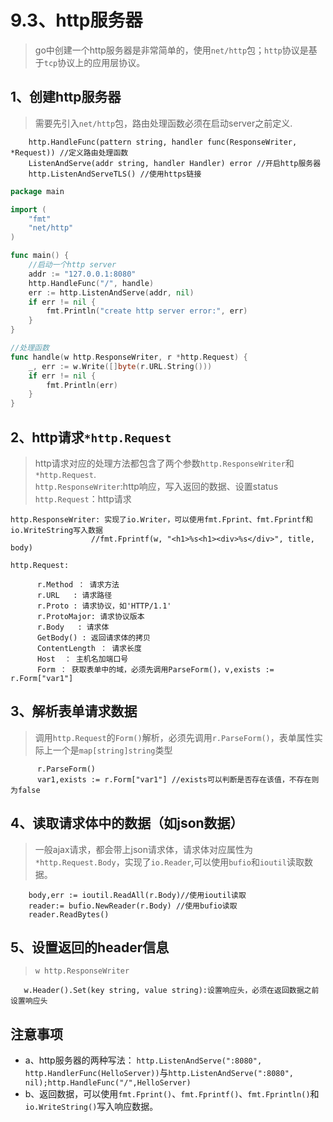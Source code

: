 # 9.3、http服务器
> go中创建一个http服务器是非常简单的，使用`net/http`包；`http`协议是基于`tcp`协议上的应用层协议。


## 1、创建http服务器
> 需要先引入`net/http`包，路由处理函数必须在启动server之前定义.

        http.HandleFunc(pattern string, handler func(ResponseWriter, *Request)) //定义路由处理函数        
        ListenAndServe(addr string, handler Handler) error //开启http服务器
        http.ListenAndServeTLS() //使用https链接
```go
package main

import (
	"fmt"
	"net/http"
)

func main() {
	//启动一个http server
	addr := "127.0.0.1:8080"
	http.HandleFunc("/", handle)
	err := http.ListenAndServe(addr, nil)
	if err != nil {
		fmt.Println("create http server error:", err)
	}
}

//处理函数
func handle(w http.ResponseWriter, r *http.Request) {
	_, err := w.Write([]byte(r.URL.String()))
	if err != nil {
		fmt.Println(err)
	}
}
```  
      
## 2、http请求`*http.Request`
> http请求对应的处理方法都包含了两个参数`http.ResponseWriter`和`*http.Request`.<br>
`http.ResponseWriter`:http响应，写入返回的数据、设置status <br/>
`http.Request`：http请求


        
    http.ResponseWriter: 实现了io.Writer，可以使用fmt.Fprint、fmt.Fprintf和io.WriteString写入数据
                      //fmt.Fprintf(w, "<h1>%s<h1><div>%s</div>", title, body)
     
    http.Request:   
    
          r.Method ： 请求方法
          r.URL   : 请求路径
          r.Proto : 请求协议，如'HTTP/1.1'
          r.ProtoMajor: 请求协议版本
          r.Body   : 请求体
          GetBody() : 返回请求体的拷贝
          ContentLength ： 请求长度
          Host  ： 主机名加端口号
          Form ： 获取表单中的域，必须先调用ParseForm()，v,exists := r.Form["var1"] 
           
                           

## 3、解析表单请求数据
> 调用`http.Request`的`Form()`解析，必须先调用`r.ParseForm()`，表单属性实际上一个是`map[string]string`类型
      
          r.ParseForm()
          var1,exists := r.Form["var1"] //exists可以判断是否存在该值，不存在则为false


## 4、读取请求体中的数据（如json数据）
> 一般ajax请求，都会带上json请求体，请求体对应属性为`*http.Request.Body`，实现了`io.Reader`,可以使用`bufio`和`ioutil`读取数据。
   
         
        body,err := ioutil.ReadAll(r.Body)//使用ioutil读取
        reader:= bufio.NewReader(r.Body) //使用bufio读取
        reader.ReadBytes()

## 5、设置返回的header信息
> `w http.ResponseWriter`

       w.Header().Set(key string, value string):设置响应头，必须在返回数据之前设置响应头    
              
    
## 注意事项
- a、http服务器的两种写法： `http.ListenAndServe(":8080", http.HandlerFunc(HelloServer))`与`http.ListenAndServe(":8080", nil);http.HandleFunc("/",HelloServer)`
- b、返回数据，可以使用`fmt.Fprint()`、`fmt.Fprintf()`、`fmt.Fprintln()`和`io.WriteString()`写入响应数据。
 
     